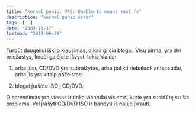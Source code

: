 ```yaml
---
title: "kernel panic: VFS: Unable to mount root fs"
description: "kernel panic error"
tags: [  ]
date: "2009-11-17"
lastmod: "2017-06-29"
---
```

Turbūt daugeliui iškilo klausimas, o kas gi čia blogai. Visų pirma, yra dvi priežastys, kodėl galėjote išvysti tokią klaidą:

1) arba jūsų CD/DVD yra subraižytas, arba palikti riebaluoti antspaudai, arba jis yra kitaip pažeistas;

2) blogai įrašėte ISO į CD/DVD.

O sprendimas yra vienas ir tinka vienodai visiems, kurie yra susidūrę su šia problema. Vėl įrašyti CD/DVD ISO ir bandyti iš naujo įkrauti.
